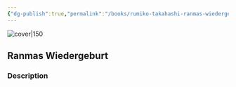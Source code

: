 ```yaml
---
{"dg-publish":true,"permalink":"/books/rumiko-takahashi-ranmas-wiedergeburt/","title":"\"Ranmas Wiedergeburt\"","tags":["manga","Fantasy"]}
---
```




![cover|150](http://books.google.com/books/content?id=gs3YwQEACAAJ&printsec=frontcover&img=1&zoom=1&source=gbs_api)

## Ranmas Wiedergeburt

### Description


```